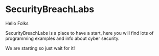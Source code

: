 # SecurityBreachLabs

Hello Folks

SecurityBreachLabs is a place to have a start, here you will find lots of programming examples and info about cyber security.

We are starting so just wait for it!

